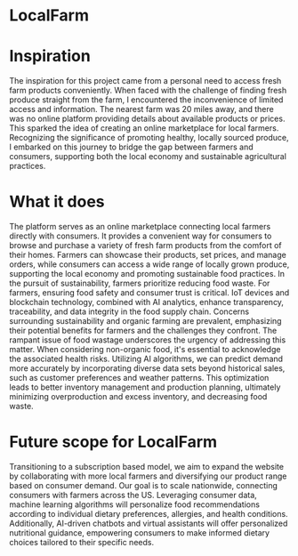 # LocalFarm

# Inspiration
The inspiration for this project came from a personal need to access fresh farm products conveniently. When faced with the challenge of finding fresh produce straight from the farm, I encountered the inconvenience of limited access and information. The nearest farm was 20 miles away, and there was no online platform providing details about available products or prices. This sparked the idea of creating an online marketplace for local farmers. Recognizing the significance of promoting healthy, locally sourced produce, I embarked on this journey to bridge the gap between farmers and consumers, supporting both the local economy and sustainable agricultural practices.

# What it does
The platform serves as an online marketplace connecting local farmers directly with consumers. It provides a convenient way for consumers to browse and purchase a variety of fresh farm products from the comfort of their homes. Farmers can showcase their products, set prices, and manage orders, while consumers can access a wide range of locally grown produce, supporting the local economy and promoting sustainable food practices. In the pursuit of sustainability, farmers prioritize reducing food waste. For farmers, ensuring food safety and consumer trust is critical. IoT devices and blockchain technology, combined with AI analytics, enhance transparency, traceability, and data integrity in the food supply chain.
Concerns surrounding sustainability and organic farming are prevalent, emphasizing their potential benefits for farmers and the challenges they confront. The rampant issue of food wastage underscores the urgency of addressing this matter. When considering non-organic food, it's essential to acknowledge the associated health risks. Utilizing AI algorithms, we can predict demand more accurately by incorporating diverse data sets beyond historical sales, such as customer preferences and weather patterns. This optimization leads to better inventory management and production planning, ultimately minimizing overproduction and excess inventory, and decreasing food waste.

# Future scope for LocalFarm
Transitioning to a subscription based model, we aim to expand the website by collaborating with more local farmers and diversifying our product range based on consumer demand. Our goal is to scale nationwide, connecting consumers with farmers across the US. Leveraging consumer data, machine learning algorithms will personalize food recommendations according to individual dietary preferences, allergies, and health conditions. Additionally, AI-driven chatbots and virtual assistants will offer personalized nutritional guidance, empowering consumers to make informed dietary choices tailored to their specific needs.

